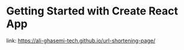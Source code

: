 # Getting Started with Create React App
link:  https://ali-ghasemi-tech.github.io/url-shortening-page/
